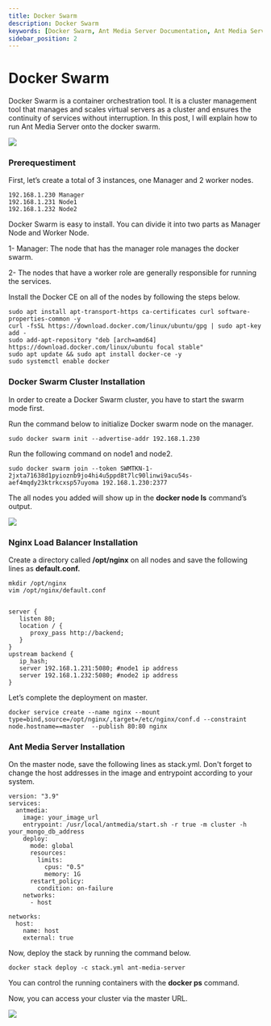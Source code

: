 ```yaml
---
title: Docker Swarm 
description: Docker Swarm
keywords: [Docker Swarm, Ant Media Server Documentation, Ant Media Server Tutorials]
sidebar_position: 2
---
```


# Docker Swarm

Docker Swarm is a container orchestration tool. It is a cluster management tool that manages and scales virtual servers as a cluster and ensures the continuity of services without interruption. In this post, I will explain how to run Ant Media Server onto the docker swarm.

![](@site/static/img/image-1648753338859.png)

### Prerequestiment

First, let’s create a total of 3 instances, one Manager and 2 worker nodes.

    192.168.1.230 Manager
    192.168.1.231 Node1
    192.168.1.232 Node2
    

Docker Swarm is easy to install. You can divide it into two parts as Manager Node and Worker Node.

1- Manager: The node that has the manager role manages the docker swarm.

2- The nodes that have a worker role are generally responsible for running the services.

Install the Docker CE on all of the nodes by following the steps below.

    sudo apt install apt-transport-https ca-certificates curl software-properties-common -y
    curl -fsSL https://download.docker.com/linux/ubuntu/gpg | sudo apt-key add -
    sudo add-apt-repository "deb [arch=amd64] https://download.docker.com/linux/ubuntu focal stable"
    sudo apt update && sudo apt install docker-ce -y
    sudo systemctl enable docker
    

### Docker Swarm Cluster Installation

In order to create a Docker Swarm cluster, you have to start the swarm mode first.

Run the command below to initialize Docker swarm node on the manager.

    sudo docker swarm init --advertise-addr 192.168.1.230

Run the following command on node1 and node2.

    sudo docker swarm join --token SWMTKN-1-2jxta71638d1pyioznb9jo4hi4u5ppd8t7lc90linwi9acu54s-aef4mqdy23ktrkcxsp57uyoma 192.168.1.230:2377
    

The all nodes you added will show up in the **docker node ls** command’s output.

![](@site/static/img/image-1648753377587.png)

### Nginx Load Balancer Installation

Create a directory called **/opt/nginx** on all nodes and save the following lines as **default.conf.**

    mkdir /opt/nginx
    vim /opt/nginx/default.conf
    

    server {
       listen 80;
       location / {
          proxy_pass http://backend;
       }
    }
    upstream backend {
       ip_hash;
       server 192.168.1.231:5080; #node1 ip address
       server 192.168.1.232:5080; #node2 ip address
    }
    

Let’s complete the deployment on master.

    docker service create --name nginx --mount type=bind,source=/opt/nginx/,target=/etc/nginx/conf.d --constraint node.hostname==master  --publish 80:80 nginx
    

### Ant Media Server Installation

On the master node, save the following lines as stack.yml. Don't forget to change the host addresses in the image and entrypoint according to your system.

    version: "3.9"
    services:
      antmedia:
        image: your_image_url
        entrypoint: /usr/local/antmedia/start.sh -r true -m cluster -h your_mongo_db_address
        deploy:
          mode: global
          resources:
            limits:
              cpus: "0.5"
              memory: 1G
          restart_policy:
            condition: on-failure
        networks:
          - host
    
    networks:
      host:
        name: host
        external: true
    

Now, deploy the stack by running the command below.

    docker stack deploy -c stack.yml ant-media-server
    

You can control the running containers with the **docker ps** command.

Now, you can access your cluster via the master URL.

![](@site/static/img/image-1648753399871.png)
